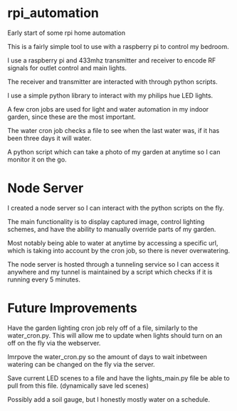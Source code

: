 # rpi_automation
Early start of some rpi home automation

This is a fairly simple tool to use with a raspberry pi to control my bedroom.

I use a raspberry pi and 433mhz transmitter and receiver to encode RF signals for outlet control and main lights.

The receiver and transmitter are interacted with through python scripts.

I use a simple python library to interact with my philips hue LED lights.

A few cron jobs are used for light and water automation in my indoor garden, since these are the most important.

The water cron job checks a file to see when the last water was, if it has been three days it will water.

A python script which can take a photo of my garden at anytime so I can monitor it on the go.

# Node Server

I created a node server so I can interact with the python scripts on the fly.

The main functionality is to display captured image, control lighting schemes, and have the ability to manually override parts of my garden.

Most notably being able to water at anytime by accessing a specific url, which is taking into account by the cron job, so there is never overwatering.

The node server is hosted through a tunneling service so I can access it anywhere and my tunnel is maintained by a script which checks if it is running every 5 minutes. 

# Future Improvements

Have the garden lighting cron job rely off of a file, similarly to the water_cron.py. This will allow me to update when lights should turn on an off on the fly via the webserver.

Imrpove the water_cron.py so the amount of days to wait inbetween watering can be changed on the fly via the server.

Save current LED scenes to a file and have the lights_main.py file be able to pull from this file. (dynamically save led scenes)

Possibly add a soil gauge, but I honestly mostly water on a schedule. 
